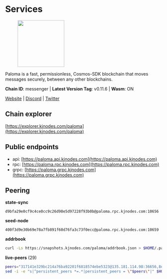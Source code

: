 # Services

<figure><img src="https://raw.githubusercontent.com/kj89/testnet_manuals/main/pingpub/logos/paloma.png" width="150" alt=""><figcaption></figcaption></figure>

Paloma is a fast, permissionless, Cosmos-SDK blockchain that  moves messages securely, between any other blockchains.

**Chain ID**: messenger | **Latest Version Tag**: v0.11.6 | **Wasm**: ON

[Website](https://www.palomachain.com) | [Discord](https://discord.gg/tKVFpfdSw4) | [Twitter](https://twitter.com/paloma_chain)




## Chain explorer
[https://explorer.kjnodes.com/paloma](https://explorer.kjnodes.com/paloma)

## Public endpoints

* api: [https://paloma.api.kjnodes.com](https://paloma.api.kjnodes.com)
* rpc: [https://paloma.rpc.kjnodes.com](https://paloma.rpc.kjnodes.com)
* grpc: [https://paloma.grpc.kjnodes.com](https://paloma.grpc.kjnodes.com)

## Peering

**state-sync**

```text
d9bfa29e0cf9c4ce0cc9c26d98e5d97228f93b0b@paloma.rpc.kjnodes.com:10656
```

**seed-node**

```text
400f3d9e30b69e78a7fb891f60d76fa3c73f0ecc@paloma.rpc.kjnodes.com:10659
```

**addrbook**
```bash
curl -Ls https://snapshots.kjnodes.com/paloma/addrbook.json > $HOME/.paloma/config/addrbook.json
```

**live-peers** (29)
```bash
peers="317141e329bc214a76ba92201f6818574ebe5323@135.181.114.98:36656,8ed8cddfac504d986a2c6545def0e57b2c6aa5db@65.109.106.172:38656,31177b544fcf1cae76e3560812f4f901cab27126@65.109.61.175:26656,874ccf9df2e4c678a18a1fb45a1d3bb703f87fa0@65.109.172.249:26656,98b54cd6696e616fe966008ebf2bac409e3e0773@65.108.194.44:26656,d9bfa29e0cf9c4ce0cc9c26d98e5d97228f93b0b@65.109.88.38:10656,5321570794c61a8285505812cb7ebd6308a86583@65.109.113.253:26656,06e9c9d5c07755d36241249a568b51ec8476fe65@135.181.220.168:26656,15f4b11b50810b5046679a12b494e42a2c9034fd@65.109.30.12:26656,8af8dfa817359036f55f6793b0ed4bcce8884027@85.14.245.70:26656,ab6875bd52d6493f39612eb5dff57ced1e3a5ad6@95.217.229.18:10656,99c890c97afc8abfdfeff662d539af5c504a0baf@88.99.67.234:26656,124cbe860f1eaa8084444587928db17c78ebd8f3@34.147.54.231:26656,e4b7cdd48c39c355e9a3480f4f4d5afab8fb0e08@46.0.203.78:26637,60066422d3b70fbf7571012b267dc2cccd9603d5@149.102.156.223:26656,22e7a98b54070bee0f504305d9ed0fb7a2b24ab6@34.221.60.207:26656,b244dfc19293103040d4bdad359534d0990a9070@45.140.185.181:26656,d44dcdbc4d0f5ae1415143a80f9e5d092af68819@188.165.205.120:10656,9cf215d69773173a4c40eb2e811cea8aa7e37432@213.239.216.252:21656,7e93f6409ade895fe301b502d6fb9dfb96343a34@135.125.5.34:54056,ef1cd7da8319351b51ec930924929d03a5b76dc3@65.108.225.57:26656,dfa0d66a3713bf6b49bc509a2a4fc75bee042a30@23.88.77.188:20009,b92c94f00b46500a5ff8920acd438c0873c2f9da@50.116.13.101:26656,f4c43099e04b721c54a454dad85f61da49be90bc@65.108.199.222:28656,4569193b58dfc6d9ca9acd4e2bcabf596e5b6b3c@65.21.7.251:10656,cb8a1e9e12ac06dbd565311137f6c93d66fd96f8@104.167.221.18:26656,6ee0ed8ddb1eaaf095686962d71fddb1383b5199@65.21.138.123:26656,471a09da6fafb67bff3aa1f01e00fd1830e53262@136.243.94.138:26656,1a0232b9426aa1c7a78c92a2136b69d050bb6942@65.108.224.126:26656"
sed -i -e "s|^persistent_peers *=.*|persistent_peers = \"$peers\"|" $HOME/.paloma/config/config.toml
```
